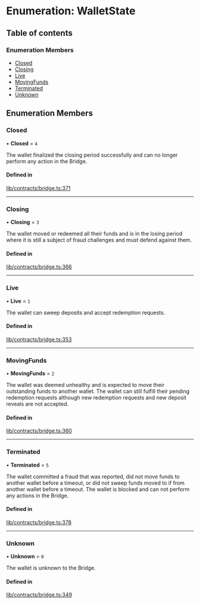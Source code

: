 # Enumeration: WalletState

## Table of contents

### Enumeration Members

- [Closed](WalletState-1.md#closed)
- [Closing](WalletState-1.md#closing)
- [Live](WalletState-1.md#live)
- [MovingFunds](WalletState-1.md#movingfunds)
- [Terminated](WalletState-1.md#terminated)
- [Unknown](WalletState-1.md#unknown)

## Enumeration Members

### Closed

• **Closed** = ``4``

The wallet finalized the closing period successfully and can no longer perform
any action in the Bridge.

#### Defined in

[lib/contracts/bridge.ts:371](https://github.com/keep-network/tbtc-v2/blob/main/typescript/src/lib/contracts/bridge.ts#L371)

___

### Closing

• **Closing** = ``3``

The wallet moved or redeemed all their funds and is in the
losing period where it is still a subject of fraud challenges
and must defend against them.

#### Defined in

[lib/contracts/bridge.ts:366](https://github.com/keep-network/tbtc-v2/blob/main/typescript/src/lib/contracts/bridge.ts#L366)

___

### Live

• **Live** = ``1``

The wallet can sweep deposits and accept redemption requests.

#### Defined in

[lib/contracts/bridge.ts:353](https://github.com/keep-network/tbtc-v2/blob/main/typescript/src/lib/contracts/bridge.ts#L353)

___

### MovingFunds

• **MovingFunds** = ``2``

The wallet was deemed unhealthy and is expected to move their outstanding
funds to another wallet. The wallet can still fulfill their pending redemption
requests although new redemption requests and new deposit reveals are not
accepted.

#### Defined in

[lib/contracts/bridge.ts:360](https://github.com/keep-network/tbtc-v2/blob/main/typescript/src/lib/contracts/bridge.ts#L360)

___

### Terminated

• **Terminated** = ``5``

The wallet committed a fraud that was reported, did not move funds to
another wallet before a timeout, or did not sweep funds moved to if from
another wallet before a timeout. The wallet is blocked and can not perform
any actions in the Bridge.

#### Defined in

[lib/contracts/bridge.ts:378](https://github.com/keep-network/tbtc-v2/blob/main/typescript/src/lib/contracts/bridge.ts#L378)

___

### Unknown

• **Unknown** = ``0``

The wallet is unknown to the Bridge.

#### Defined in

[lib/contracts/bridge.ts:349](https://github.com/keep-network/tbtc-v2/blob/main/typescript/src/lib/contracts/bridge.ts#L349)
